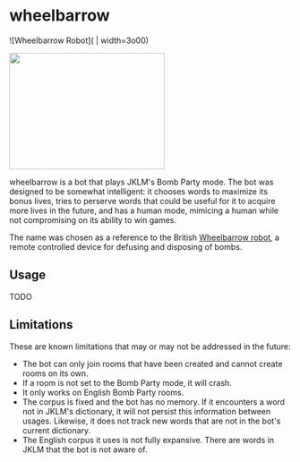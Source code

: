 # wheelbarrow

![Wheelbarrow Robot]( | width=3o00)

<img src="https://upload.wikimedia.org/wikipedia/commons/3/37/Remotely_controlled_bomb_disposal_tool.JPG" width="277" height="208" />

wheelbarrow is a bot that plays JKLM's Bomb Party mode. The bot was designed to be somewhat intelligent:
it chooses words to maximize its bonus lives, tries to perserve words that could be useful for it to acquire more lives in the future,
and has a human mode, mimicing a human while not compromising on its ability to win games.

The name was chosen as a reference to the British [Wheelbarrow robot](https://en.wikipedia.org/wiki/Wheelbarrow_(robot)), a remote controlled device for defusing and disposing of bombs.

## Usage

TODO

## Limitations

These are known limitations that may or may not be addressed in the future:
* The bot can only join rooms that have been created and cannot create rooms on its own.
* If a room is not set to the Bomb Party mode, it will crash.
* It only works on English Bomb Party rooms.
* The corpus is fixed and the bot has no memory. If it encounters a word not in JKLM's dictionary, it will not persist this information
between usages. Likewise, it does not track new words that are not in the bot's current dictionary.
* The English corpus it uses is not fully expansive. There are words in JKLM that the bot is not aware of. 
